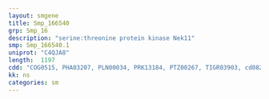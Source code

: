 ```yaml
---
layout: smgene
title: Smp_166540
grp: Smp_16
description: "serine:threonine protein kinase Nek11"
smp: Smp_166540.1
uniprot: "C4QJA8"
length:  1197
cdd: "COG0515, PHA03207, PLN00034, PRK13184, PTZ00267, TIGR03903, cd08215, cl21453, pfam00069, smart00220"
kk: ns
categories: sm
---
```

